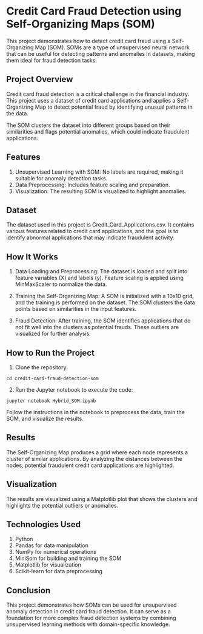 # Credit Card Fraud Detection using Self-Organizing Maps (SOM)

This project demonstrates how to detect credit card fraud using a Self-Organizing Map (SOM). SOMs are a type of unsupervised neural network that can be useful for detecting patterns and anomalies in datasets, making them ideal for fraud detection tasks.

## Project Overview

Credit card fraud detection is a critical challenge in the financial industry. This project uses a dataset of credit card applications and applies a Self-Organizing Map to detect potential fraud by identifying unusual patterns in the data.

The SOM clusters the dataset into different groups based on their similarities and flags potential anomalies, which could indicate fraudulent applications.

## Features 

1. Unsupervised Learning with SOM: No labels are required, making it suitable for anomaly detection tasks.
2. Data Preprocessing: Includes feature scaling and preparation.
3. Visualization: The resulting SOM is visualized to highlight anomalies.

## Dataset

The dataset used in this project is Credit_Card_Applications.csv. It contains various features related to credit card applications, and the goal is to identify abnormal applications that may indicate fraudulent activity.

## How It Works

1. Data Loading and Preprocessing:
The dataset is loaded and split into feature variables (X) and labels (y).
Feature scaling is applied using MinMaxScaler to normalize the data.

2. Training the Self-Organizing Map:
A SOM is initialized with a 10x10 grid, and the training is performed on the dataset.
The SOM clusters the data points based on similarities in the input features.

3. Fraud Detection:
After training, the SOM identifies applications that do not fit well into the clusters as potential frauds.
These outliers are visualized for further analysis.

## How to Run the Project
1. Clone the repository:

```git clone https://github.com/yourusername/credit-card-fraud-detection-som.git
cd credit-card-fraud-detection-som
```

2. Run the Jupyter notebook to execute the code:

```jupyter notebook Hybrid_SOM.ipynb```

Follow the instructions in the notebook to preprocess the data, train the SOM, and visualize the results.

## Results

The Self-Organizing Map produces a grid where each node represents a cluster of similar applications. By analyzing the distances between the nodes, potential fraudulent credit card applications are highlighted.

## Visualization

The results are visualized using a Matplotlib plot that shows the clusters and highlights the potential outliers or anomalies.

## Technologies Used
1. Python
2. Pandas for data manipulation
3. NumPy for numerical operations
4. MiniSom for building and training the SOM
5. Matplotlib for visualization
6. Scikit-learn for data preprocessing

## Conclusion

This project demonstrates how SOMs can be used for unsupervised anomaly detection in credit card fraud detection. It can serve as a foundation for more complex fraud detection systems by combining unsupervised learning methods with domain-specific knowledge.
